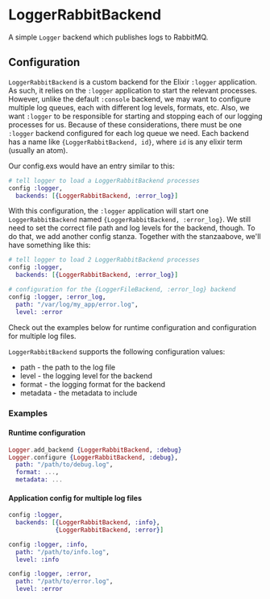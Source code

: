 LoggerRabbitBackend
=================

A simple `Logger` backend which publishes logs to RabbitMQ.

## Configuration

`LoggerRabbitBackend` is a custom backend for the Elixir `:logger` application. As
such, it relies on the `:logger` application to start the relevant processes.
However, unlike the default `:console` backend, we may want to configure
multiple log queues, each with different log levels, formats, etc. Also, we want
`:logger` to be responsible for starting and stopping each of our logging
processes for us. Because of these considerations, there must be one `:logger`
backend configured for each log queue we need. Each backend has a name like
`{LoggerRabbitBackend, id}`, where `id` is any elixir term (usually an atom).

Our config.exs would have an entry similar to this:

```elixir
# tell logger to load a LoggerRabbitBackend processes
config :logger,
  backends: [{LoggerRabbitBackend, :error_log}]
```

With this configuration, the `:logger` application will start one `LoggerRabbitBackend`
named `{LoggerRabbitBackend, :error_log}`. We still need to set the correct file
path and log levels for the backend, though. To do that, we add another config
stanza. Together with the stanzaabove, we'll have something like this:

```elixir
# tell logger to load 2 LoggerRabbitBackend processes
config :logger,
  backends: [{LoggerRabbitBackend, :error_log}]

# configuration for the {LoggerFileBackend, :error_log} backend
config :logger, :error_log,
  path: "/var/log/my_app/error.log",
  level: :error
```

Check out the examples below for runtime configuration and configuration for
multiple log files.

`LoggerRabbitBackend` supports the following configuration values:

* path - the path to the log file
* level - the logging level for the backend
* format - the logging format for the backend
* metadata - the metadata to include


### Examples

#### Runtime configuration

```elixir
Logger.add_backend {LoggerRabbitBackend, :debug}
Logger.configure {LoggerRabbitBackend, :debug},
  path: "/path/to/debug.log",
  format: ...,
  metadata: ...
```

#### Application config for multiple log files

```elixir
config :logger,
  backends: [{LoggerRabbitBackend, :info},
             {LoggerRabbitBackend, :error}]

config :logger, :info,
  path: "/path/to/info.log",
  level: :info

config :logger, :error,
  path: "/path/to/error.log",
  level: :error
```
